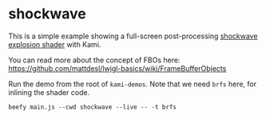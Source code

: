 # shockwave

This is a simple example showing a full-screen post-processing [shockwave explosion shader](http://www.geeks3d.com/20091116/shader-library-2d-shockwave-post-processing-filter-glsl/) with Kami. 

You can read more about the concept of FBOs here:  
https://github.com/mattdesl/lwjgl-basics/wiki/FrameBufferObjects

Run the demo from the root of `kami-demos`. Note that we need `brfs` here, for inlining the shader code.

```
beefy main.js --cwd shockwave --live -- -t brfs
```